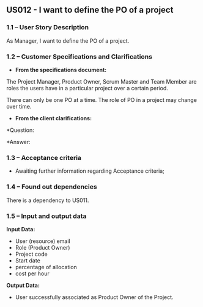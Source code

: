 ## **US012 - I want to define the PO of a project**

### **1.1 – User Story Description**

As Manager, I want to define the PO of a project.

### **1.2 – Customer Specifications and Clarifications**

- **From the specifications document:**

The Project Manager, Product Owner, Scrum Master and Team Member are roles the users have in a particular project over a certain period.

There can only be one PO at a time. The role of PO in a project may change over time.

- **From the client clarifications:**

*Question:

*Answer: 


### **1.3 – Acceptance criteria**

- Awaiting further information regarding Acceptance criteria;

### **1.4 – Found out dependencies**

There is a dependency to US011.


### **1.5 – Input and output data**

**Input Data:**
- User (resource) email
- Role (Product Owner)
- Project code
- Start date
- percentage of allocation
- cost per hour

**Output Data:**

- User successfully associated as Product Owner of the Project.